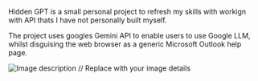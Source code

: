 Hidden GPT is a small personal project to refresh my skills with workign with API thats I have not personally built myself. 

The project uses googles Gemini API to enable users to use Google LLM, whilst disguising the web browser as a generic Microsoft Outlook help page.

![Image description](RM-img/Screenshot2024-03-21at02.11.24.png)  // Replace with your image details